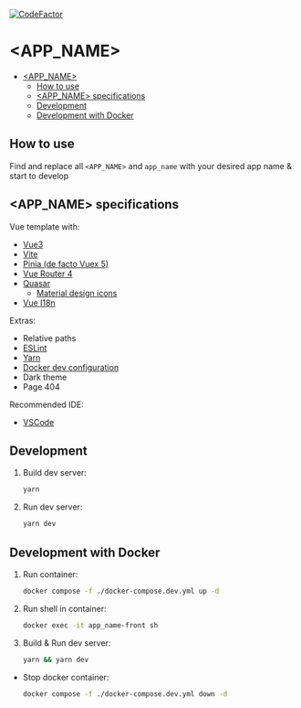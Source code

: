 [![CodeFactor](https://www.codefactor.io/repository/github/gatisr/vue-boilerplate/badge/master)](https://www.codefactor.io/repository/github/gatisr/vue-boilerplate/overview/master)

# <APP_NAME>

<!-- TOC -->

- [<APP_NAME>](#app_name)
    - [How to use](#how-to-use)
    - [<APP_NAME> specifications](#app_name-specifications)
    - [Development](#development)
    - [Development with Docker](#development-with-docker)

<!-- /TOC -->

## How to use

Find and replace all `<APP_NAME>` and `app_name` with your desired app name & start to develop

## <APP_NAME> specifications

Vue template with:

- [Vue3](https://v3.vuejs.org/)
- [Vite](https://vitejs.dev/)
- [Pinia (de facto Vuex 5)](https://pinia.vuejs.org/)
- [Vue Router 4](https://next.router.vuejs.org/guide/)
- [Quasar](https://quasar.dev/)
  - [Material design icons](https://materialdesignicons.com/)
- [Vue I18n](https://kazupon.github.io/vue-i18n/)

Extras:

- Relative paths
- [ESLint](https://eslint.org/)
- [Yarn](https://yarnpkg.com/)
- [Docker dev configuration](https://docker.com/)
- Dark theme
- Page 404

Recommended IDE:

- [VSCode](https://code.visualstudio.com/)

## Development

1. Build dev server:

    ```bash
    yarn
    ```

2. Run dev server:

    ```bash
    yarn dev
    ```

## Development with Docker

1. Run container:

    ```bash
    docker compose -f ./docker-compose.dev.yml up -d
    ```

2. Run shell in container:

    ```bash
    docker exec -it app_name-front sh
    ```

3. Build & Run dev server:

    ```bash
    yarn && yarn dev
    ```

- Stop docker container:

    ```bash
    docker compose -f ./docker-compose.dev.yml down -d
    ```
